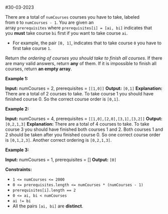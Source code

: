 #30-03-2023 



There are a total of `numCourses` courses you have to take, labeled from `0` to `numCourses - 1`. You are given an array `prerequisites` where `prerequisites[i] = [ai, bi]` indicates that you **must** take course `bi` first if you want to take course `ai`.

-   For example, the pair `[0, 1]`, indicates that to take course `0` you have to first take course `1`.

Return _the ordering of courses you should take to finish all courses_. If there are many valid answers, return **any** of them. If it is impossible to finish all courses, return **an empty array**.

**Example 1:**

**Input:** numCourses = 2, prerequisites = `[[1,0]]`
**Output:** `[0,1]`
**Explanation:** There are a total of 2 courses to take. To take course 1 you should have finished course 0. So the correct course order is `[0,1]`.

**Example 2:**

**Input:** numCourses = 4, prerequisites = `[[1,0],[2,0],[3,1],[3,2]]`
**Output:** `[0,2,1,3]`
**Explanation:** There are a total of 4 courses to take. To take course 3 you should have finished both courses 1 and 2. Both courses 1 and 2 should be taken after you finished course 0.
So one correct course order is `[0,1,2,3]`. Another correct ordering is `[0,2,1,3]`.

**Example 3:**

**Input:** numCourses = 1, prerequisites = []
**Output:** `[0]`

**Constraints:**

-   `1 <= numCourses <= 2000`
-   `0 <= prerequisites.length <= numCourses * (numCourses - 1)`
-   `prerequisites[i].length == 2`
-   `0 <= ai, bi < numCourses`
-   `ai != bi`
-   All the pairs `[ai, bi]` are **distinct**.


